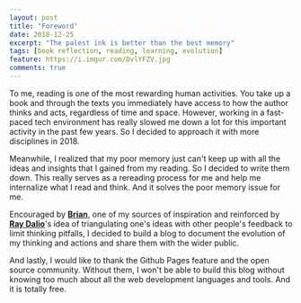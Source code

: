 ```yaml
---
layout: post
title: "Foreword"
date: 2018-12-25
excerpt: "The palest ink is better than the best memory"
tags: [book reflection, reading, learning, evolution]
feature: https://i.imgur.com/DvlYFZV.jpg
comments: true
---
```



To me, reading is one of the most rewarding human activities. You take up a book and through the texts you immediately have access to how the author thinks and acts, regardless of time and space. However, working in a fast-paced tech environment has really slowed me down a lot for this important activity in the past few years. So I decided to approach it with more disciplines in 2018. 

Meanwhile, I realized that my poor memory just can't keep up with all the ideas and insights that I gained from my reading. So I decided to write them down. This really serves as a rereading process for me and help me internalize what I read and think. And it solves the poor memory issue for me.

Encouraged by <a href="https://briankeng.com/"><b>Brian</b></a>, one of my sources of inspiration and reinforced by <a href="https://www.ted.com/talks/ray_dalio_how_to_build_a_company_where_the_best_ideas_win?language=en"><b>Ray Dalio</b></a>'s idea of triangulating one's ideas with other people's feedback to limit thinking pitfalls, I decided to build a blog to document the evolution of my thinking and actions and share them with the wider public. 

And lastly, I would like to thank the Github Pages feature and the open source community. Without them,  I won't be able to build this blog without knowing too much about all the web development languages and tools. And it is totally free. 


